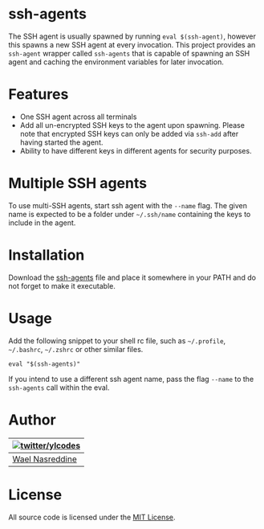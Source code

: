 # ssh-agents

The SSH agent is usually spawned by running `eval $(ssh-agent)`, however
this spawns a new SSH agent at every invocation. This project provides
an `ssh-agent` wrapper called `ssh-agents` that is capable of spawning
an SSH agent and caching the environment variables for later invocation.

# Features

- One SSH agent across all terminals
- Add all un-encrypted SSH keys to the agent upon spawning. Please note
  that encrypted SSH keys can only be added via `ssh-add`
  after having started the agent.
- Ability to have different keys in different agents for security
  purposes.

# Multiple SSH agents

To use multi-SSH agents, start ssh agent with the `--name` flag. The
given name is expected to be a folder under `~/.ssh/name` containing the
keys to include in the agent.

# Installation

Download the [ssh-agents](/bin/ssh-agents) file and place it somewhere
in your PATH and do not forget to make it executable.

# Usage

Add the following snippet to your shell rc file, such as `~/.profile`,
`~/.bashrc`, `~/.zshrc` or other similar files.

```shell
eval "$(ssh-agents)"
```

If you intend to use a different ssh agent name, pass the flag `--name`
to the `ssh-agents` call within the eval.

# Author

| [![twitter/ylcodes](https://avatars0.githubusercontent.com/u/87115?v=3&s=128)](http://twitter.com/ylcodes "Follow @ylcodes on Twitter") |
|---|
| [Wael Nasreddine](https://github.com/kalbasit) |

# License

All source code is licensed under the [MIT License](LICENSE).
